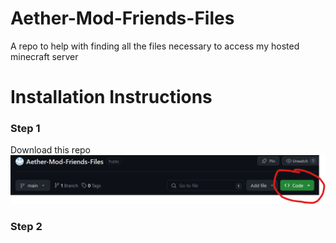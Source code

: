 # Aether-Mod-Friends-Files
 A repo to help with finding all the files necessary to access my hosted minecraft server

# Installation Instructions

### Step 1

Download this repo
![download](photos/github-download.png)

### Step 2
